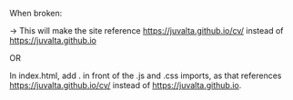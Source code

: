 When broken:

<base href="{{https://juvalta.github.io/cv/}}">

-> This will make the site reference https://juvalta.github.io/cv/ instead of https://juvalta.github.io

OR

In index.html, add . in front of the .js and .css imports, as that references https://juvalta.github.io/cv/ instead of https://juvalta.github.io.
